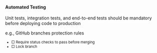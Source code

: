 #### Automated Testing

Unit tests, integration tests, and end-to-end tests should be mandatory before deploying code to production

e.g., GitHub branches protection rules

<small>

- &square; Require status checks to pass before merging
- &square; Lock branch

</small>



<aside class="notes">
</aside>
